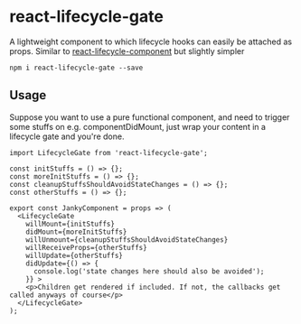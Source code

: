 # react-lifecycle-gate
A lightweight component to which lifecycle hooks can easily be attached as props. Similar to [react-lifecycle-component](https://github.com/JamieDixon/react-lifecycle-component) but slightly simpler

`npm i react-lifecycle-gate --save`

## Usage

Suppose you want to use a pure functional component, and need to trigger some stuffs on e.g. componentDidMount, just wrap your content in a lifecycle gate and you're done.

```
import LifecycleGate from 'react-lifecycle-gate';

const initStuffs = () => {};
const moreInitStuffs = () => {};
const cleanupStuffsShouldAvoidStateChanges = () => {};
const otherStuffs = () => {};

export const JankyComponent = props => (
  <LifecycleGate
    willMount={initStuffs}
    didMount={moreInitStuffs}
    willUnmount={cleanupStuffsShouldAvoidStateChanges}
    willReceiveProps={otherStuffs}
    willUpdate={otherStuffs}
    didUpdate={() => {
      console.log('state changes here should also be avoided');
    }} >
    <p>Children get rendered if included. If not, the callbacks get called anyways of course</p>
  </LifecycleGate>
);
```
